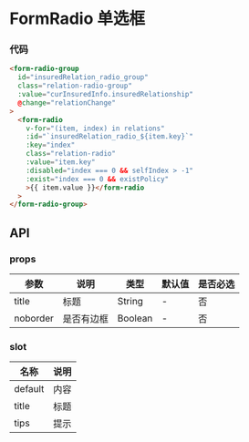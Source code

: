 # FormRadio 单选框

### 代码

```html
<form-radio-group
  id="insuredRelation_radio_group"
  class="relation-radio-group"
  :value="curInsuredInfo.insuredRelationship"
  @change="relationChange"
>
  <form-radio
    v-for="(item, index) in relations"
    :id="`insuredRelation_radio_${item.key}`"
    :key="index"
    class="relation-radio"
    :value="item.key"
    :disabled="index === 0 && selfIndex > -1"
    :exist="index === 0 && existPolicy"
    >{{ item.value }}</form-radio
  >
</form-radio-group>
```

## API

### props

| 参数     | 说明       | 类型    | 默认值 | 是否必选 |
| -------- | ---------- | ------- | ------ | -------- |
| title    | 标题       | String  | -      | 否       |
| noborder | 是否有边框 | Boolean | -      | 否       |

### slot

| 名称    | 说明 |
| ------- | ---- |
| default | 内容 |
| title   | 标题 |
| tips    | 提示 |
